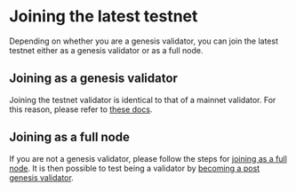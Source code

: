 # Joining the latest testnet

Depending on whether you are a genesis validator, you can join the latest testnet either as a genesis validator or as a full node.

## Joining as a genesis validator
Joining the testnet validator is identical to that of a mainnet validator. For this reason, please refer to [these docs](../../validators/run-your-genesis-validator.md).

## Joining as a full node
If you are not a genesis validator, please follow the steps for [joining as a full node](../../running-a-full-node.md). It is then possible to test being a validator by [becoming a post genesis validator](./post-genesis-validator.md).


